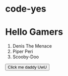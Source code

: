 # code-yes
<!DOCTYPE html>
<html>
<head>
	<meta charset="utf-8">
	<title>WIlson Site</title>
	<link rel="stylesheet" type="text/css" href="index.css">
</head>
<body>

<div class="Willie">
	<div id="title">
<h1>Hello Gamers</h1>
</div>

<div class="lists">
	<div id="pussy">
	<ol type="1">
		  <li>Denis The Menace</li>
        <li>Piper Peri</li>
        <li>Scooby-Doo</li>
    </ol>
</div>

<script type="text/javascript">
    alert("Hello motherfucker")
</script>

<button onclick="window.location.href='https://www.pornhub.com/';">
      Click me daddy UwU
    </button>
 
</body>
</html>
